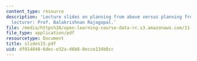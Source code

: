 ```yaml
---
content_type: resource
description: 'Lecture slides on planning from above versus planning from below. Guest
  lecturer: Prof. Balakrishnan Rajagopal.'
file: /media/https%3A/open-learning-course-data-rc.s3.amazonaws.com/11-201-gateway-planning-action-fall-2007/df0148486dece32ad6b80ecce134b8cc_slides15.pdf
file_type: application/pdf
resourcetype: Document
title: slides15.pdf
uid: df014848-6dec-e32a-d6b8-0ecce134b8cc
---
```

